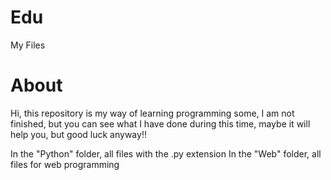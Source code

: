 # Edu
My Files


# About

Hi, this repository is my way of learning programming some, I am not finished, but you can see what I have done during this time, maybe it will help you, but good luck anyway!!

In the "Python" folder, all files with the .py extension
In the "Web" folder, all files for web programming

